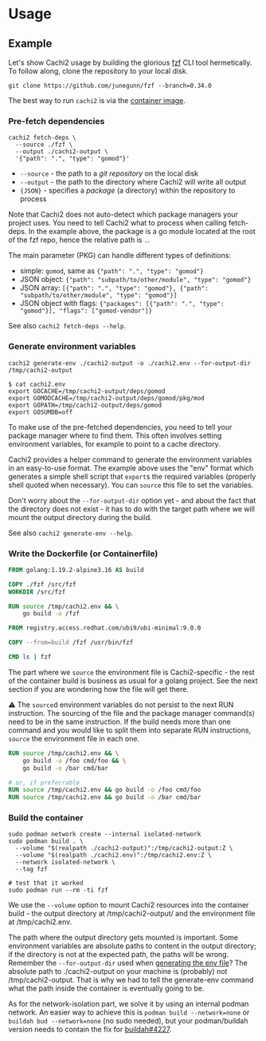 # Usage

## Example

Let's show Cachi2 usage by building the glorious [fzf](https://github.com/junegunn/fzf) CLI tool hermetically. To follow
along, clone the repository to your local disk.

```shell
git clone https://github.com/junegunn/fzf --branch=0.34.0
```

The best way to run `cachi2` is via the [container image](../README.md#container-image).

### Pre-fetch dependencies

```shell
cachi2 fetch-deps \
  --source ./fzf \
  --output ./cachi2-output \
  '{"path": ".", "type": "gomod"}'
```

* `--source` - the path to a *git repository* on the local disk
* `--output` - the path to the directory where Cachi2 will write all output
* `{JSON}`      - specifies a *package* (a directory) within the repository to process

Note that Cachi2 does not auto-detect which package managers your project uses. You need to tell Cachi2 what to process
when calling fetch-deps. In the example above, the package is a go module located at the root of the fzf repo,
hence the relative path is `.`.

The main parameter (PKG) can handle different types of definitions:

* simple: `gomod`, same as `{"path": ".", "type": "gomod"}`
* JSON object: `{"path": "subpath/to/other/module", "type": "gomod"}`
* JSON array: `[{"path": ".", "type": "gomod"}, {"path": "subpath/to/other/module", "type": "gomod"}]`
* JSON object with flags: 
`{"packages": [{"path": ".", "type": "gomod"}], "flags": ["gomod-vendor"]}`

See also `cachi2 fetch-deps --help`.

### Generate environment variables

```shell
cachi2 generate-env ./cachi2-output -o ./cachi2.env --for-output-dir /tmp/cachi2-output
```

```shell
$ cat cachi2.env
export GOCACHE=/tmp/cachi2-output/deps/gomod
export GOMODCACHE=/tmp/cachi2-output/deps/gomod/pkg/mod
export GOPATH=/tmp/cachi2-output/deps/gomod
export GOSUMDB=off
```

To make use of the pre-fetched dependencies, you need to tell your package manager where to find them. This often
involves setting environment variables, for example to point to a cache directory.

Cachi2 provides a helper command to generate the environment variables in an easy-to-use format. The example above
uses the "env" format which generates a simple shell script that `export`s the required variables (properly shell quoted
when necessary). You can `source` this file to set the variables.

Don't worry about the `--for-output-dir` option yet - and about the fact that the directory does not exist - it has to
do with the target path where we will mount the output directory during the build.

See also `cachi2 generate-env --help`.

### Write the Dockerfile (or Containerfile)

```dockerfile
FROM golang:1.19.2-alpine3.16 AS build

COPY ./fzf /src/fzf
WORKDIR /src/fzf

RUN source /tmp/cachi2.env && \
    go build -o /fzf

FROM registry.access.redhat.com/ubi9/ubi-minimal:9.0.0

COPY --from=build /fzf /usr/bin/fzf

CMD ls | fzf
```

The part where we `source` the environment file is Cachi2-specific - the rest of the container build is business as
usual for a golang project. See the next section if you are wondering how the file will get there.

⚠ The `source`d environment variables do not persist to the next RUN instruction. The sourcing of the file and the
package manager command(s) need to be in the same instruction. If the build needs more than one command and you would
like to split them into separate RUN instructions, `source` the environment file in each one.

```dockerfile
RUN source /tmp/cachi2.env && \
    go build -o /foo cmd/foo && \
    go build -o /bar cmd/bar

# or, if preferrable
RUN source /tmp/cachi2.env && go build -o /foo cmd/foo
RUN source /tmp/cachi2.env && go build -o /bar cmd/bar
```

### Build the container

```shell
sudo podman network create --internal isolated-network
sudo podman build . \
  --volume "$(realpath ./cachi2-output)":/tmp/cachi2-output:Z \
  --volume "$(realpath ./cachi2.env)":/tmp/cachi2.env:Z \
  --network isolated-network \
  --tag fzf

# test that it worked
sudo podman run --rm -ti fzf
```

We use the `--volume` option to mount Cachi2 resources into the container build - the output directory at
/tmp/cachi2-output/ and the environment file at /tmp/cachi2.env.

The path where the output directory gets mounted is important. Some environment variables are absolute paths to content
in the output directory; if the directory is not at the expected path, the paths will be wrong. Remember the
`--for-output-dir` used when [generating the env file](#generate-environment-variables)? The absolute path to
./cachi2-output on your machine is (probably) not /tmp/cachi2-output. That is why we had to tell the generate-env
command what the path inside the container is eventually going to be.

As for the network-isolation part, we solve it by using an internal podman network. An easier way to achieve this is
`podman build --network=none` or `buildah bud --network=none` (no sudo needed), but your podman/buildah version needs to
contain the fix for [buildah#4227](https://github.com/containers/buildah/issues/4227).
